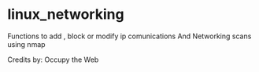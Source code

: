 # linux_networking
Functions to add , block or modify  ip comunications 
And 
Networking scans using nmap


Credits by: Occupy the Web 

